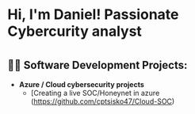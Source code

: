<h1>Hi, I'm Daniel! Passionate Cybercurity analyst <h1>
  
<h2>👨‍💻 Software Development Projects:</h2>

- <b>Azure / Cloud cybersecurity projects </b>
  - [Creating a live SOC/Honeynet in azure (https://github.com/cptsisko47/Cloud-SOC)
